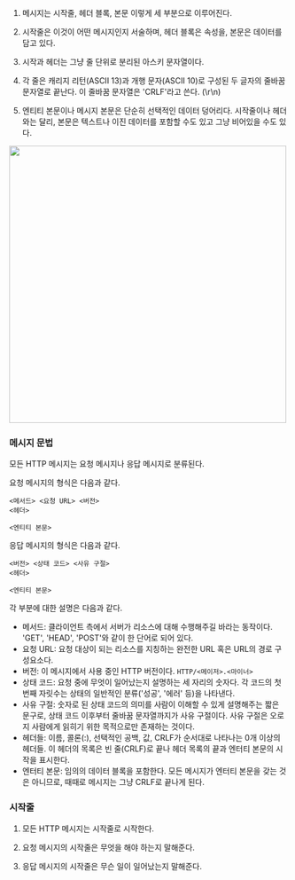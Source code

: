 1. 메시지는 시작줄, 헤더 블록, 본문 이렇게 세 부분으로 이루어진다.

2. 시작줄은 이것이 어떤 메시지인지 서술하며, 헤더 블록은 속성을, 본문은 데이터를 담고 있다.

3. 시작과 헤더는 그냥 줄 단위로 분리된 아스키 문자열이다.

4. 각 줄은 캐리지 리턴(ASCII 13)과 개행 문자(ASCII 10)로 구성된 두 글자의 줄바꿈 문자열로 끝난다. 이 줄바꿈 문자열은 'CRLF'라고 쓴다. (\r\n)

5. 엔티티 본문이나 메시지 본문은 단순히 선택적인 데이터 덩어리다. 시작줄이나 헤더와는 달리, 본문은 텍스트나 이진 데이터를 포함할 수도 있고 그냥 비어있을 수도 있다.

<img width="500" alt="" src="https://github.com/user-attachments/assets/1c580b20-c6d9-4ec3-bd39-f8b12e76d71a" />

### 메시지 문법

모든 HTTP 메시지는 요청 메시지나 응답 메시지로 분류된다.

요청 메시지의 형식은 다음과 같다.

```
<메서드> <요청 URL> <버전>
<헤더>

<엔티티 본문>
```

응답 메시지의 형식은 다음과 같다.

```
<버전> <상태 코드> <사유 구절>
<헤더>

<엔티티 본문>
```

각 부분에 대한 설명은 다음과 같다.

- 메서드: 클라이언트 측에서 서버가 리소스에 대해 수행해주길 바라는 동작이다. 'GET', 'HEAD', 'POST'와 같이 한 단어로 되어 있다.
- 요청 URL: 요청 대상이 되는 리소스를 지칭하는 완전한 URL 혹은 URL의 경로 구성요소다.
- 버전: 이 메시지에서 사용 중인 HTTP 버전이다. `HTTP/<메이저>.<마이너>`
- 상태 코드: 요청 중에 무엇이 일어났는지 설명하는 세 자리의 숫자다. 각 코드의 첫 번째 자릿수는 상태의 일반적인 분류('성공', '에러' 등)을 나타낸다.
- 사유 구절: 숫자로 된 상태 코드의 의미를 사람이 이해할 수 있게 설명해주는 짧은 문구로, 상태 코드 이후부터 줄바꿈 문자열까지가 사유 구절이다. 사유 구절은 오로지 사람에게 읽히기 위한 목적으로만 존재하는 것이다.
- 헤더들: 이름, 콜론(:), 선택적인 공백, 값, CRLF가 순서대로 나타나는 0개 이상의 헤더들. 이 헤더의 목록은 빈 줄(CRLF)로 끝나 헤더 목록의 끝과 엔터티 본문의 시작을 표시한다.
- 엔터티 본문: 임의의 데이터 블록을 포함한다. 모든 메시지가 엔터티 본문을 갖는 것은 아니므로, 때때로 메시지는 그냥 CRLF로 끝나게 된다.

### 시작줄

1. 모든 HTTP 메시지는 시작줄로 시작한다.

2. 요청 메시지의 시작줄은 무엇을 해야 하는지 말해준다.

3. 응답 메시지의 시작줄은 무슨 일이 일어났는지 말해준다.
